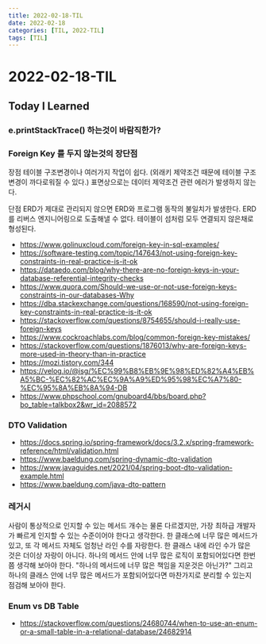 ```yaml
---
title: 2022-02-18-TIL
date: 2022-02-18
categories: [TIL, 2022-TIL]
tags: [TIL]
---
```


# 2022-02-18-TIL

## Today I Learned

### e.printStackTrace() 하는것이 바람직한가?


### Foreign Key 를 두지 않는것의 장단점

장점
테이블 구조변경이나 여러가지 작업이 쉽다. (외래키 제약조건 때문에 테이블 구조변경이 까다로워질 수 있다.)
표면상으로는 데이터 제약조건 관련 에러가 발생하지 않는다.

단점
ERD가 제대로 관리되지 않으면 ERD와 프로그램 동작의 불일치가 발생한다.
ERD를 리버스 엔지니어링으로 도출해낼 수 없다. 테이블이 섬처럼 모두 연결되지 않은채로 형성된다.

- https://www.golinuxcloud.com/foreign-key-in-sql-examples/
- https://software-testing.com/topic/147643/not-using-foreign-key-constraints-in-real-practice-is-it-ok
- https://dataedo.com/blog/why-there-are-no-foreign-keys-in-your-database-referential-integrity-checks
- https://www.quora.com/Should-we-use-or-not-use-foreign-keys-constraints-in-our-databases-Why
- https://dba.stackexchange.com/questions/168590/not-using-foreign-key-constraints-in-real-practice-is-it-ok
- https://stackoverflow.com/questions/8754655/should-i-really-use-foreign-keys
- https://www.cockroachlabs.com/blog/common-foreign-key-mistakes/
- https://stackoverflow.com/questions/1876013/why-are-foreign-keys-more-used-in-theory-than-in-practice
- https://mozi.tistory.com/344
- https://velog.io/@isg/%EC%99%B8%EB%9E%98%ED%82%A4%EB%A5%BC-%EC%82%AC%EC%9A%A9%ED%95%98%EC%A7%80-%EC%95%8A%EB%8A%94-DB
- https://www.phpschool.com/gnuboard4/bbs/board.php?bo_table=talkbox2&wr_id=2088572

### DTO Validation

- https://docs.spring.io/spring-framework/docs/3.2.x/spring-framework-reference/html/validation.html
- https://www.baeldung.com/spring-dynamic-dto-validation
- https://www.javaguides.net/2021/04/spring-boot-dto-validation-example.html
- https://www.baeldung.com/java-dto-pattern

### 레거시

사람이 통상적으로 인지할 수 있는 메서드 개수는 물론 다르겠지만, 가장 최하급 개발자가 빠르게 인지할 수 있는 수준이어야 한다고 생각한다. 한 클래스에 너무 많은 메서드가 있고, 또 각 메서드 자체도 엄청난 라인 수를 자랑한다. 한 클래스 내에 라인 수가 많은 것은 더이상 자랑이 아니다. 하나의 메서드 안에 너무 많은 로직이 포함되어있다면 한번쯤 생각해 보아야 한다. "하나의 메서드에 너무 많은 책임을 지운것은 아닌가?" 그리고 하나의 클래스 안에 너무 많은 메서드가 포함되어있다면 마찬가지로 분리할 수 있는지 점검해 보아야 한다.

### Enum vs DB Table

- https://stackoverflow.com/questions/24680744/when-to-use-an-enum-or-a-small-table-in-a-relational-database/24682914
